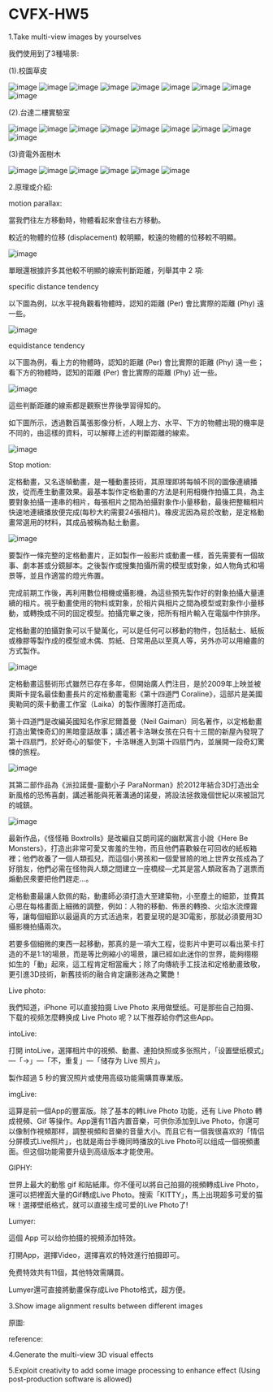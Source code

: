 # CVFX-HW5

1.Take multi-view images by yourselves

我們使用到了3種場景:

(1).校園草皮 

![image](https://github.com/willy-lo/CVFX-HW5/blob/master/cv_hw5/1%20resized.jpg)
![image](https://github.com/willy-lo/CVFX-HW5/blob/master/cv_hw5/2%20resized.jpg)
![image](https://github.com/willy-lo/CVFX-HW5/blob/master/cv_hw5/3%20resized.jpg)
![image](https://github.com/willy-lo/CVFX-HW5/blob/master/cv_hw5/4%20resized.jpg)
![image](https://github.com/willy-lo/CVFX-HW5/blob/master/cv_hw5/5%20resized.jpg)
![image](https://github.com/willy-lo/CVFX-HW5/blob/master/cv_hw5/6%20resized.jpg)
![image](https://github.com/willy-lo/CVFX-HW5/blob/master/cv_hw5/7%20resized.jpg)
![image](https://github.com/willy-lo/CVFX-HW5/blob/master/cv_hw5/8%20resized.jpg)
![image](https://github.com/willy-lo/CVFX-HW5/blob/master/cv_hw5/9%20resized.jpg)

(2).台達二樓實驗室 

![image](https://github.com/willy-lo/CVFX-HW5/blob/master/cv_hw5/10%20resized.jpg)
![image](https://github.com/willy-lo/CVFX-HW5/blob/master/cv_hw5/11%20resized.jpg)
![image](https://github.com/willy-lo/CVFX-HW5/blob/master/cv_hw5/12%20resized.jpg)
![image](https://github.com/willy-lo/CVFX-HW5/blob/master/cv_hw5/25%20resized.jpg)
![image](https://github.com/willy-lo/CVFX-HW5/blob/master/cv_hw5/26%20resized.jpg)
![image](https://github.com/willy-lo/CVFX-HW5/blob/master/cv_hw5/27%20resized.jpg)
![image](https://github.com/willy-lo/CVFX-HW5/blob/master/cv_hw5/40%20resized.jpg)
![image](https://github.com/willy-lo/CVFX-HW5/blob/master/cv_hw5/41%20resized.jpg)
![image](https://github.com/willy-lo/CVFX-HW5/blob/master/cv_hw5/42%20resized.jpg)



(3)資電外面樹木

![image](https://github.com/willy-lo/CVFX-HW5/blob/master/cv_hw5/43%20resized.jpg)
![image](https://github.com/willy-lo/CVFX-HW5/blob/master/cv_hw5/44%20resized.jpg)
![image](https://github.com/willy-lo/CVFX-HW5/blob/master/cv_hw5/46%20resized.jpg)
![image](https://github.com/willy-lo/CVFX-HW5/blob/master/cv_hw5/47%20resized.jpg)
![image](https://github.com/willy-lo/CVFX-HW5/blob/master/cv_hw5/49%20resized.jpg)
![image](https://github.com/willy-lo/CVFX-HW5/blob/master/cv_hw5/50%20resized.jpg)

2.原理或介紹:

motion parallax:

當我們往左方移動時，物體看起來會往右方移動。

較近的物體的位移 (displacement) 較明顯，較遠的物體的位移較不明顯。

![image](https://github.com/willy-lo/CVFX-HW5/blob/master/cv_hw5/cut1.JPG)

單眼還根據許多其他較不明顯的線索判斷距離，列舉其中 2 項:

specific distance tendency

以下圖為例，以水平視角觀看物體時，認知的距離 (Per) 會比實際的距離 (Phy) 遠一些。

![image](https://github.com/willy-lo/CVFX-HW5/blob/master/cv_hw5/cut2.JPG)

equidistance tendency

以下圖為例，看上方的物體時，認知的距離 (Per) 會比實際的距離 (Phy) 遠一些；看下方的物體時，認知的距離 (Per) 會比實際的距離 (Phy) 近一些。

![image](https://github.com/willy-lo/CVFX-HW5/blob/master/cv_hw5/cut3.JPG)

這些判斷距離的線索都是觀察世界後學習得知的。

如下圖所示，透過數百萬張影像分析，人眼上方、水平、下方的物體出現的機率是不同的，由這樣的資料，可以解釋上述的判斷距離的線索。

![image](https://github.com/willy-lo/CVFX-HW5/blob/master/cv_hw5/cut4.JPG)

Stop motion:

定格動畫，又名逐幀動畫，是一種動畫技術，其原理即將每幀不同的圖像連續播放，從而產生動畫效果。最基本製作定格動畫的方法是利用相機作拍攝工具，為主要對象拍攝一連串的相片，每張相片之間為拍攝對象作小量移動，最後把整輯相片快速地連續播放便完成(每秒大約需要24張相片)。橡皮泥因為易於改動，是定格動畫常選用的材料，其成品被稱為黏土動畫。

![image](https://github.com/willy-lo/CVFX-HW5/blob/master/cv_hw5/cut5.JPG)

要製作一條完整的定格動畫片，正如製作一般影片或動畫一樣，首先需要有一個故事、劇本甚或分鏡腳本。之後製作或搜集拍攝所需的模型或對象，如人物角式和場景等，並且作適當的燈光佈置。

完成前期工作後，再利用數位相機或攝影機，為這些預先製作好的對象拍攝大量連續的相片。視乎動畫使用的物料或對象，於相片與相片之間為模型或對象作小量移動，或轉換成不同的固定模型。拍攝完畢之後，把所有相片輸入在電腦中作排序。

定格動畫的拍攝對象可以千變萬化，可以是任何可以移動的物件，包括黏土、紙板或橡膠等製作成的模型或木偶、剪紙、日常用品以至真人等，另外亦可以用繪畫的方式製作。

![image](https://github.com/willy-lo/CVFX-HW5/blob/master/cv_hw5/cut6.JPG)

定格動畫這藝術形式雖然已存在多年，但開始廣人們注目，是於2009年上映並被奧斯卡提名最佳動畫長片的定格動畫電影《第十四道門 Coraline》，這部片是美國奧勒岡的萊卡動畫工作室（Laika）的製作團隊打造而成。
 
第十四道門是改編英國知名作家尼爾蓋曼（Neil Gaiman）同名著作，以定格動畫打造出驚悚奇幻的黑暗童話故事；講述著卡洛琳女孩在只有十三間的新屋內發現了第十四扇門，於好奇心的驅使下，卡洛琳進入到第十四扇門內，並展開一段奇幻驚悚的旅程。

![image](https://github.com/willy-lo/CVFX-HW5/blob/master/cv_hw5/cut7.JPG)

其第二部作品為《派拉諾曼-靈動小子 ParaNorman》於2012年結合3D打造出全新風格的恐怖喜劇，講述著能與死著溝通的諾曼，將設法拯救幾個世紀以來被詛咒的城鎮。

![image](https://github.com/willy-lo/CVFX-HW5/blob/master/cv_hw5/cut8.JPG)

最新作品，《怪怪箱 Boxtrolls》是改編自艾朗司諾的幽默寓言小說《Here Be Monsters》，打造出非常可愛又害羞的生物，而且他們喜歡躲在可回收的紙板箱裡；他們收養了一個人類孤兒，而這個小男孩和一個愛冒險的地上世界女孩成為了好朋友，他們必需在怪物與人類之間建立一座橋樑—尤其是當人類政客為了選票而煽動民衆要把他們趕走…。

定格動畫最讓人欽佩的點，動畫師必須打造大至建築物，小至塵土的細節，並費其心思在每格畫面上細微的調整，例如：人物的移動、佈景的轉換、火焰水流煙霧等，讓每個細節以最逼真的方式活過來，若要呈現的是3D電影，那就必須要用3D攝影機拍攝兩次。

若要多個細微的東西一起移動，那真的是一項大工程，從影片中更可以看出萊卡打造的不是1:1的場景，而是等比例縮小的場景，讓已經如此迷你的世界，能夠栩栩如生的「動」起來，這工程肯定相當龐大；除了向傳統手工技法和定格動畫致敬，更引進3D技術，新舊技術的融合肯定讓影迷為之驚艷！

 Live photo:
 
 我們知道，iPhone 可以直接拍摄 Live Photo 来用做壁纸。可是那些自己拍摄、下载的视频怎麼轉换成 Live Photo 呢？以下推荐給你們这些App。
 
 intoLive:
 
 打開 intoLive，選擇相片中的視頻、動畫、連拍快照或多张照片，「设置壁纸模式」—「→」—「不，重复」—「储存为 Live 照片」。
 
製作超過 5 秒的實況照片或使用高级功能需購買專業版。

imgLive:

這算是前一個App的豐富版。除了基本的轉Live Photo 功能，还有 Live Photo 轉成視頻、Gif 等操作。App還有11首内置音樂，可供你添加到Live Photo，你還可以像制作視頻那样，調整視頻和音樂的音量大小。而且它有一個我很喜欢的「情侣分屏模式Live照片」，也就是兩台手機同時播放的Live Photo可以组成一個視頻畫面。但这個功能需要升级到高级版本才能使用。

GIPHY:

世界上最大的動態 gif 和貼紙庫。你不僅可以將自己拍摄的視頻轉成Live Photo，還可以把裡面大量的Gif轉成Live Photo。搜索「KITTY」，馬上出現超多可爱的猫咪！選擇壁纸格式，就可以直接生成可爱的Live Photo了!

Lumyer:

這個 App 可以给你拍摄的視頻添加特效。

打開App，選擇Video，選擇喜欢的特效進行拍摄即可。

免费特效共有11個，其他特效需購買。

Lumyer還可直接將動畫保存成Live Photo格式，超方便。

 
 
 




 
3.Show image alignment results between different images

原圖:

reference:

4.Generate the multi-view 3D visual effects


5.Exploit creativity to add some image processing to enhance effect (Using post-production software is allowed)

